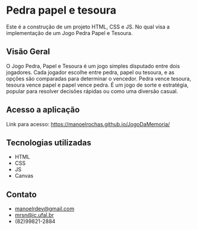 # Pedra papel e tesoura

Este é a construção de um projeto HTML, CSS e JS. No qual visa a implementação de um Jogo Pedra Papel e Tesoura.

## Visão Geral

O Jogo Pedra, Papel e Tesoura é um jogo simples disputado entre dois jogadores. Cada jogador escolhe entre pedra, papel ou tesoura, e as opções são comparadas para determinar o vencedor. Pedra vence tesoura, tesoura vence papel e papel vence pedra. É um jogo de sorte e estratégia, popular para resolver decisões rápidas ou como uma diversão casual.

## Acesso a aplicação

Link para acesso: https://manoelrochas.github.io/JogoDaMemoria/

## Tecnologias utilizadas

- HTML
- CSS
- JS
- Canvas

## Contato

- manoelrdev@gmail.com
- mrsn@ic.ufal.br
- (82)99821-2884

